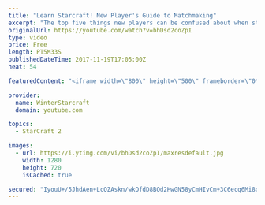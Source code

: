 ```yaml
---
title: "Learn Starcraft! New Player's Guide to Matchmaking"
excerpt: "The top five things new players can be confused about when starting off playing Starcraft 2!"
originalUrl: https://youtube.com/watch?v=bhDsd2coZpI
type: video
price: Free
length: PT5M33S
publishedDateTime: 2017-11-19T17:05:00Z
heat: 54

featuredContent: "<iframe width=\"800\" height=\"500\" frameborder=\"0\" src=\"https://www.youtube.com/embed/bhDsd2coZpI\" allow=\"accelerometer; autoplay; encrypted-media; gyroscope; picture-in-picture\" allowfullscreen></iframe>"

provider:
  name: WinterStarcraft
  domain: youtube.com

topics:
  - StarCraft 2

images:
  - url: https://i.ytimg.com/vi/bhDsd2coZpI/maxresdefault.jpg
    width: 1280
    height: 720
    isCached: true

secured: "IyouU+/5JhdAen+LcQZAskn/wkOfdD8BOd2HwGN58yCmHIvCm+3C6ecq6Mi8oV8YdjYggQe4HZYE4tfYnMAXnCRNLBHMniSrqVFwPTI0NkNWse9oyJJXGk22fPDCaRxgiBceDfyAtOPq9dYe6wBRs2W7/W60B+yG0FKp8eaFaDUfDmz5kNs+A8xCjCMblmCfocYzKqow2nMaTlpurXC4DsCkyhwf91/Jn3fFnutVKskX/gr0arP7007jBXPJa6WzEad0G1AoV5Z3nMSrUITYRiKZPPyRzI2dj/3dp/etgGI4Fj+CJy2ZmqtH/DYtZ48tLaB6grK5t2basONjB4QXEHC+4kyYjpdv1s+kJej25e1NX9Lz9lrsqex5FYusCoLyyZ1FDt7B1x1yTfh8rgYlj7pwHPE96pgdlARmrI0v8YU=;Hg9mjNEMRyyMmwuJYPl97A=="
---
```


